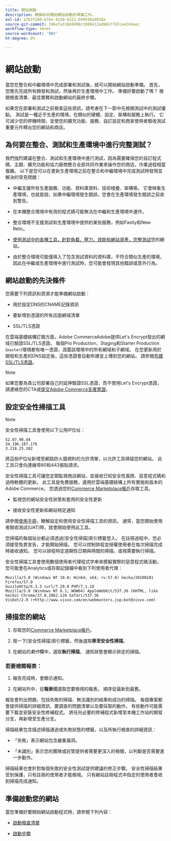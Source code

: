 ```yaml
---
title: 網站啟動
description: 瞭解如何開始網站啟動的準備工作。
exl-id: a7b3f260-b76e-4220-b521-699548a9928a
source-git-commit: 196efa316b9998c1980412ad96577d7ce42d4aec
workflow-type: tm+mt
source-wordcount: '902'
ht-degree: 0%

---
```


# 網站啟動

當您在整合和中繼環境中完成部署和測試後，就可以開始網站啟動準備。 首先，您應先完成所有開發和測試，然後再於生產環境中工作。 準備好要啟動了嗎？ 檢閱檢查清單、最佳實務和啟動網站的最終步驟。

如果您在部署和測試之前檢查這些資訊，請考慮在下一節中先檢閱測試中的測試優點。 測試是一種近乎生產的環境，在類似的硬體、設定、架構和服務上執行。 它可減少您的停機時間，並使您的擴充功能、服務、自訂設定和商家使用者驗收測試重要元件釋出您的網站和商店。

## 為何要在整合、測試和生產環境中進行完整測試？

我們強烈建議在整合、測試和生產環境中進行測試，因為需要確保您的自訂程式碼、主題、擴充功能和協力廠商整合全部共同作業來操作您的商店，作業過程相當複雜。 以下是您可以在更新生產環境之前在整合和中繼環境中完成測試時發現並解決的常見問題：

- 中繼支援所有生產服務、功能、資料庫資料、技術棧疊、架構等。 它會映象生產環境，也就是說，如果中繼環境發生錯誤，您會在生產環境發生錯誤之前收到警告。

- 在本機整合環境中有效的程式碼可能無法在中繼和生產環境中運作。

- 整合環境不支援測試和生產環境中提供的某些服務，例如Fastly和New Relic。

- [使用測試中的各種工具，針對負載、壓力、效能和網站資產，完整測試](../test/guidance.md)您的網站。

- 由於整合環境可能僅填入了包含測試資料的資料庫，不符合類似生產的環境，因此在中繼或生產環境中進行測試時，您可能會發現其他錯誤或意外行為。

## 網站啟動的先決條件

您需要下列資訊和資源才能準備網站啟動：

- 用於設定DNS的CNAME記錄資訊

- 要新增到憑證的所有店面網域清單

- SSL/TLS憑證

在雲端基礎結構訂閱方面，Adobe CommerceAdobe提供Let&#39;s Encrypt發出的網域已驗證SSL/TLS憑證。 每個Pro Production、Staging和Starter Production (`master`)環境都有唯一憑證，涵蓋該環境中的所有網域和子網域。 在您更新用於開發和生產的DNS設定後，這些憑證會自動布建並上傳到您的網站。 請參閱[布建SSL/TLS憑證](../cdn/fastly-configuration.md#provision-ssltls-certificates)。

>[!NOTE]
>
>如果您要為貴公司部署自己的延伸驗證SSL憑證，而不使用Let&#39;s Encrypt憑證，請連絡您的CTA或[提交Adobe Commerce支援票證](https://experienceleague.adobe.com/docs/commerce-knowledge-base/kb/help-center-guide/magento-help-center-user-guide.html#submit-ticket)。

## 設定安全性掃描工具

>[!NOTE]
>
>安全性掃描工具會使用以下公用IP位址：
>
>```text
>52.87.98.44
>34.196.167.176
>3.218.25.102
>```
>
>將這些IP位址新增至網路防火牆規則的允許清單，以允許工具掃描您的網站。 此工具只會向連線埠80和443張貼請求。

安全性掃描工具可讓您定期監視商店網站，並接收已知安全性風險、惡意程式碼和過時軟體的更新。 此工具是免費服務，適用於雲端基礎結構上所有實施和版本的Adobe Commerce。 您透過您的[Commerce Marketplace帳戶](https://account.magento.com/customer/account/login)存取工具。

- 監視您的網站安全性狀態和套用的安全性更新

- 接收安全性更新和網站特定通知

請參閱[使用手冊](https://experienceleague.adobe.com/en/docs/commerce-admin/systems/security/security-scan)，瞭解設定和使用安全性掃描工具的資訊。 通常，當您開始使用者驗收測試(UAT)時，就會開始使用此工具。

您掃描的每個站台都必須透過[安全性掃描]索引標籤登入。 在註冊過程中，您必須接受免責宣告，才能開始掃描。 您可以控制排程並授權使用者在每次掃描完成時接收通知。 您可以排程特定週期性日期與時間的掃描，或視需要執行掃描。

安全性掃描工具會使用數個使用者代理程式字串來模擬實際的惡意程式碼活動。 您可能會在Analytics或存取記錄檔中看到下列使用者代理：

```text
Mozilla/5.0 (Windows NT 10.0; Win64; x64; rv:57.0) Gecko/20100101 Firefox/57.0
GuzzleHttp/6.3.3 curl/7.29.0 PHP/7.1.18
Mozilla/5.0 (Windows NT 6.1; WOW64) AppleWebKit/537.36 (KHTML, like Gecko) Chrome/37.0.2062.120 Safari/537.36
Visbot/2.0 (+http://www.visvo.com/en/webmasters.jsp;bot@visvo.com)
```

## 掃描您的網站

1. 存取您的[Commerce Marketplace帳戶](https://account.magento.com/customer/account/login)。

1. 按一下[安全性掃描]索引標籤，然後選取&#x200B;**移至安全性掃描**。

1. 在網站的&#x200B;_動作_&#x200B;欄中，選取&#x200B;**執行掃描**。 通知狀態會顯示排定的掃描。

### 若要檢閱報表：

1. 報告完成時，會顯示通知。

1. 在網站列中，從&#x200B;**報表**&#x200B;欄選取您要檢視的報表。 順序從最新到最舊。

報告會列出問題，包括失敗的掃描、無法識別的結果和成功的掃描。 每個專案都會提供掃描的詳細資訊、要調查的問題清單以及要採取的動作。 有些動作可能需要下載並安裝安全性修補程式。 將任何必要的修補程式新增至本機工作站的開發分支，再新增至生產分支。

掃描結果包含描述掃描通過或失敗狀態的標籤，以及所執行檢查的詳細資訊：

- 「失敗」表示網站包含嚴重漏洞。

- 「未識別」表示您的團隊或託管提供者需要更深入的檢閱，以判斷是否需要進一步動作。

掃描結果也會針對每個失敗的安全性測試提供建議的修正步驟。 安全性掃描結果受到保護，只有註冊的使用者才能檢視。 只有網站註冊程式中指定的使用者會收到掃描完成通知。

## 準備啟動您的網站

當您準備好要開始網站啟動程式時，請參閱下列內容：

- [啟動檢查清單](checklist.md)

- [啟動步驟](steps.md)

